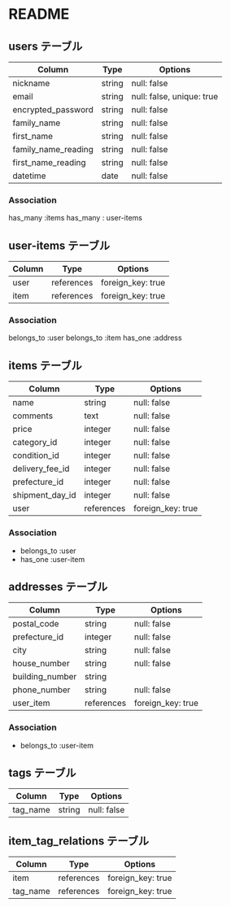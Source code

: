 # README

## users テーブル

| Column                        | Type     | Options     |
| ----------------------------- | -------- | ----------- |
| nickname                      | string   | null: false |
| email                         | string   | null: false, unique: true|
| encrypted_password            | string   | null: false |
| family_name                   | string   | null: false |
| first_name                    | string   | null: false |
| family_name_reading           | string   | null: false |
| first_name_reading            | string   | null: false |
| datetime                      | date     | null: false |

### Association

has_many :items
has_many : user-items


## user-items テーブル

| Column                        | Type        | Options                       | 
| ----------------------------- | ----------- | ------------------------------|
| user                          | references | foreign_key: true              |    
| item                          | references | foreign_key: true              |
### Association

belongs_to :user
belongs_to :item
has_one :address



## items テーブル

| Column                        | Type     | Options                          |
| ----------------------------- | -------- | -------------------------------- |
| name                          | string   | null: false                      |
| comments                      | text     | null: false                      |
| price                         | integer  | null: false                      |
| category_id                   | integer  | null: false                      |
| condition_id                  | integer  | null: false                      |
| delivery_fee_id               | integer  | null: false                      |
| prefecture_id                 | integer  | null: false                      |
| shipment_day_id               | integer  | null: false                      |
| user                          | references | foreign_key: true              |



### Association

- belongs_to :user
- has_one :user-item



## addresses テーブル

| Column                        | Type     | Options                          |
| ----------------------------- | -------- | -------------------------------- |
| postal_code                   | string   | null: false                      |
| prefecture_id                 | integer  | null: false                     |
| city                          | string   | null: false                      |
| house_number                  | string   | null: false                      |
| building_number               | string   |                                  |
| phone_number                  | string   | null: false                      |
| user_item                     | references | foreign_key: true              |


### Association

- belongs_to :user-item


## tags テーブル

| Column                        | Type     | Options                          |
| ----------------------------- | -------- | -------------------------------- |
| tag_name                          | string   | null: false                      |


## item_tag_relations テーブル

| Column                        | Type       | Options                          |
| ----------------------------- | ---------- | -------------------------------- |
| item                          | references | foreign_key: true                | 
| tag_name                           | references | foreign_key: true                |